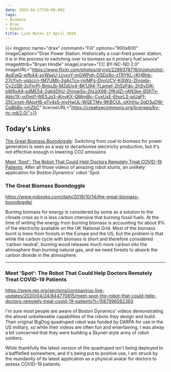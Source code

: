 ```yaml
---
date: 2020-04-27T20:00:00Z
tags:
- Biomass
- Drax
- Robots
title: Link Notes 27 April 2020
---
```



{{< imgproc
    name="drax"
    command="Fill"
    options="900x600"
    imageCaption="Drax Power Station. Historically a coal-fired power station, it is in the process to switching over to biomass as it primary fuel source"
    imageAttrib="Bryan Hindle"
    imageLicense="CC BY-NC-ND 2.0"
    imageURL="https://www.flickr.com/photos/dryrot/2289378716/in/photolist-4uiEwQ-wfb44-sxWseU-LtvxvY-mGWPqh-DSDz8o-zTRYKL-rKHBhb-27cYiyh-vpzccn-tM7UMh-2gAcTcv-rioMPs-DnnUCV-KjSWz-2hroxbi-Cy2zSB-2cFnrPj-BntqJb-MZdUx4-8K1J94-TLamef-2hSzFdo-2hSyDjK-pW6xA9-sdME54-2g64DhU-2hrnwSo-2hLbX98-2fKjdZi-rAN3ke-BSfjTy-Abtc1X-vd1mt1-WESJq3-iKnyKX-QMmjBc-CyxUxE-EhorLS-piUaFf-25Cxnxh-RAjoHB-pTv4s5-myHwUL-WQETMy-9KBCUL-pXhVtu-2gD3uDW-CpBbBs-ymZbC"
    licenseURL="https://creativecommons.org/licenses/by-nc-nd/2.0/">}}

## Today's Links

[The Great Biomass Boondoggle](/blog/links/2020/04/27/#the-great-biomass-boondoggle): Switching from coal to biomass for power generation is seen as a way to decarbonise electricity production, but it's not effective enough in lowering CO2 emissions

[Meet 'Spot': The Robot That Could Help Doctors Remotely Treat COVID-19 Patients](/blog/links/2020/04/27/#meet-spot-the-robot-that-could-help-doctors-remotely-treat-covid-19-patients): After all those videos of amazing robot stunts, an unlikely application for Boston Dynamics' robot 'Spot

<!--more-->

### The Great Biomass Boondoggle

https://www.nybooks.com/daily/2019/10/14/the-great-biomass-boondoggle/

Burning biomass for energy is considered by some as a solution to the climate crisis as it is less carbon intensive that burning fossil fuels. At the time of writing the energy from burning biomass is accounting for about 9% of the electricity available on the UK National Grid. Most of the biomass burnt is trees from forests in the Europe and the US, but the problem is that while the carbon cycle with biomass is short and therefore considered 'carbon neutral', burning wood releases much more carbon into the atmosphere than burning natural gas, and we need forests to absorb the carbon dioxide in the atmosphere. 

---

### Meet 'Spot': The Robot That Could Help Doctors Remotely Treat COVID-19 Patients

https://www.npr.org/sections/coronavirus-live-updates/2020/04/24/844770815/meet-spot-the-robot-that-could-help-doctors-remotely-treat-covid-19-patients?t=1587996562393

I'm sure most people are aware of Boston Dynamics' videos demonstrating the almost unbelievable capabilities of the robots they design and build. Their original BigDog quadruped robot was funded by DARPA for use in the US military, so while their videos are often fun and entertaining, I was alway a bit concerned that they were building a Skynet-style army of robot soldiers.

While thankfully the latest version of the quadruped isn't being deployed to a bafflefied somewhere, and it's being put to positive use, I am struck by the mundanity of its latest application as a physical avatar for doctors to assess COVID-19 patients.
